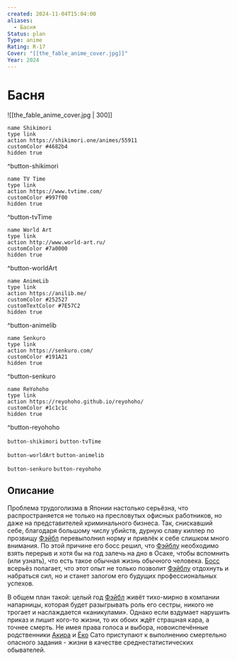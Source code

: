 ```yaml
---
created: 2024-11-04T15:04:00
aliases:
  - Басня
Status: plan
Type: anime
Rating: R-17
Cover: "[[the_fable_anime_cover.jpg]]"
Year: 2024
---
```


# Басня

![[the_fable_anime_cover.jpg | 300]]

```button
name Shikimori
type link
action https://shikimori.one/animes/55911
customColor #4682b4
hidden true
```
^button-shikimori

```button
name TV Time
type link
action https://www.tvtime.com/
customColor #997f00
hidden true
```
^button-tvTime

```button
name World Art
type link
action http://www.world-art.ru/
customColor #7a0000
hidden true
```
^button-worldArt

```button
name AnimeLib
type link
action https://anilib.me/
customColor #252527
customTextColor #7E57C2
hidden true
```
^button-animelib

```button
name Senkuro
type link
action https://senkuro.com/
customColor #191A21
hidden true
```
^button-senkuro

```button
name ReYohoho
type link
action https://reyohoho.github.io/reyohoho/
customColor #1c1c1c
hidden true
```
^button-reyohoho

`button-shikimori` `button-tvTime`

`button-worldArt` `button-animelib`

`button-senkuro` `button-reyohoho`

## Описание

Проблема трудоголизма в Японии настолько серьёзна, что распространяется не только на пресловутых офисных работников, но даже на представителей криминального бизнеса. Так, снискавший себе, благодаря большому числу убийств, дурную славу киллер по прозвищу [Фэйбл](https://shikimori.one/characters/155550-akira-satou) перевыполнил норму и привлёк к себе слишком много внимания. По этой причине его босс решил, что [Фэйблу](https://shikimori.one/characters/155550-akira-satou) необходимо взять перерыв и хотя бы на год залечь на дно в Осаке, чтобы вспомнить (или узнать), что есть такое обычная жизнь обычного человека. [Босс](https://shikimori.one/characters/241953-boss) всерьёз полагает, что этот опыт не только позволит [Фэйблу](https://shikimori.one/characters/155550-akira-satou) отдохнуть и набраться сил, но и станет залогом его будущих профессиональных успехов.

В общем план такой: целый год [Фэйбл](https://shikimori.one/characters/155550-akira-satou) живёт тихо-мирно в компании напарницы, которая будет разыгрывать роль его сестры, никого не трогает и наслаждается «каникулами». Однако если вздумает нарушить приказ и лишит кого-то жизни, то их обоих ждёт страшная кара, а точнее смерть. Не имея права голоса и выбора, новоиспечённые родственники [Акира](https://shikimori.one/characters/155550-akira-satou) и [Ёко](https://shikimori.one/characters/159518-youko-satou) Сато приступают к выполнению смертельно опасного задания - жизни в качестве среднестатистических обывателей.
